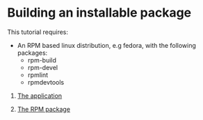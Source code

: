 Building an installable package
==================================

This tutorial requires:
*	An RPM based linux distribution, e.g fedora, with the following packages:
	* rpm-build
	* rpm-devel
	* rpmlint
	* rpmdevtools

1. [The application](./hello_app-1.0/makefile)

2. [The RPM package](./dist/makefile)
